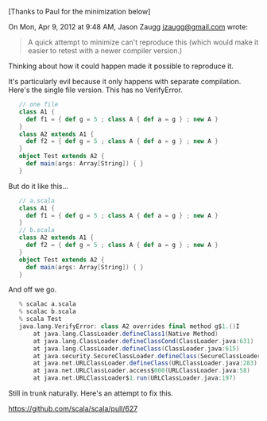 [Thanks to Paul for the minimization below]

On Mon, Apr 9, 2012 at 9:48 AM, Jason Zaugg <jzaugg@gmail.com> wrote:
> A quick attempt to minimize can't reproduce this (which would make it
easier to retest with a newer compiler version.)

Thinking about how it could happen made it possible to reproduce it.

It's particularly evil because it only happens with separate
compilation.  Here's the single file version.  This has no
VerifyError.

```scala
   // one file
   class A1 {
     def f1 = { def g = 5 ; class A { def a = g } ; new A }
   }
   class A2 extends A1 {
     def f2 = { def g = 5 ; class A { def a = g } ; new A }
   }
   object Test extends A2 {
     def main(args: Array[String]) { }
   }
```

But do it like this...

```scala
   // a.scala
   class A1 {
     def f1 = { def g = 5 ; class A { def a = g } ; new A }
   }
   // b.scala
   class A2 extends A1 {
     def f2 = { def g = 5 ; class A { def a = g } ; new A }
   }
   object Test extends A2 {
     def main(args: Array[String]) { }
   }
```

And off we go.

```scala
   % scalac a.scala
   % scalac b.scala
   % scala Test
   java.lang.VerifyError: class A2 overrides final method g$1.()I
       at java.lang.ClassLoader.defineClass1(Native Method)
       at java.lang.ClassLoader.defineClassCond(ClassLoader.java:631)
       at java.lang.ClassLoader.defineClass(ClassLoader.java:615)
       at java.security.SecureClassLoader.defineClass(SecureClassLoader.java:141)
       at java.net.URLClassLoader.defineClass(URLClassLoader.java:283)
       at java.net.URLClassLoader.access$000(URLClassLoader.java:58)
       at java.net.URLClassLoader$1.run(URLClassLoader.java:197)
```

Still in trunk naturally.
Here's an attempt to fix this.

  https://github.com/scala/scala/pull/627
